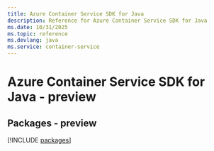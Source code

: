 ```yaml
---
title: Azure Container Service SDK for Java
description: Reference for Azure Container Service SDK for Java
ms.date: 10/31/2025
ms.topic: reference
ms.devlang: java
ms.service: container-service
---
```

# Azure Container Service SDK for Java - preview
## Packages - preview
[!INCLUDE [packages](container-service-index.md)]
